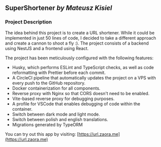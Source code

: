 ## SuperShortener _by Mateusz Kisiel_

### Project Description

The idea behind this project is to create a URL shortener. While it could be implemented in just 50 lines of code, I decided to take a different approach and create a cannon to shoot a fly :). The project consists of a backend using NestJS and a frontend using React.

The project has been meticulously configured with the following features:

- Husky, which performs ESLint and TypeScript checks, as well as code reformatting with Prettier before each commit.
- A CircleCI pipeline that automatically updates the project on a VPS with every push to the GitHub repository.
- Docker containerization for all components.
- Reverse proxy with Nginx so that CORS doesn't need to be enabled.
- Vite-based reverse proxy for debugging purposes.
- A profile for VSCode that enables debugging of code within the container.
- Switch between dark mode and light mode.
- Switch between polish and english translations.
- Migrations generated by TypeORM

You can try out this app by visiting: [https://url.zaora.me](https://url.zaora.me)
